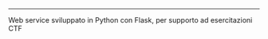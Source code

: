 -----------------------------------------------------------------------------
Web service sviluppato in Python con Flask, per supporto ad esercitazioni CTF
